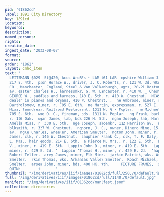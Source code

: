 ```yaml
---
pid: '01862cd'
label: 1891 City Directory
key: 1891cd
location: 
keywords: 
description: 
named_persons: 
rights: 
creation_date: 
ingest_date: '2023-08-07'
format: 
source: 
order: '1862'
layout: cmhc_item
text: '                                                                                BHARLES
  LEITZMANN $029; St@420, Accs WroREs ~ LAM 161 LAR  npshire William J., miner, r.
  217 E. 4th.  pson Horace W., driver, J. C. Roberts, r. 121 W. 3d. WCASHIRE INSURANCE
  CO., Manchester, England, Steel & Van Valkenburgh, agts, 20-21 Boston Blk, 402 Harrison
  av. easter Charles H., harnessmkr, G. W. Lancaster, r. 410 W. _ Chestnut.  MANCASTER
  GEORGE W., saddles and harness, 140 E. 5th, r. 410 W. Chestnut.  NCASTER G. W. MRS.,
  dealer in pianos and organs, 410 W. Chestnut. .  ne Ambrose, miner, r. 202 E. 8th.  ne
  Bartholomew, miner, r. 705 E. 6th.  ne Martin, expressman, r. 527 E. 8th.  ne Mary
  Miss, laundress, Railroad Restaurant, 1311 N. § - Poplar.  ne Michael, miner, r.
  705 E. 6th.  wne O. C., fireman, bds. 1311 N. Poplar.  ng Frank, barkpr, Fred. Hoebel,
  r. 126 Oak.  ugan James, lab, bds 226 H. 5th.  ngan Joseph, lab, Harrison Red. Wks.  mge
  Amelia Miss, r. 330 E. 5th.  nge Joseph, shoemkr, 112 Harrison av.  ngenbahn John,
  blksmith, r. 327 W. Chestnut.  nghorn, J. C., owner, Dinero Mine, 15-311 Harrison
  av.  ngle Charles, wheeler, American Smelter.  ngton John, miner, r. 507 EH. 5th.  jannan
  James, clk, r. 146 W. Chestnut.  sauphier Frank C., clk, T. F. Daly, r. 214 E. 6th.  Lanphier
  L. Mrs., hair goods, 214 E. 6th.  a Pierce M. Mrs., r. 122 E. 5th.  Lappin James
  V., miner, r. 419 E. 5th.  Lappin John D., miner, r. 419 E. 5th.  Lappin John J.,
  miner, r. 429 E. 2d. ‘  Lappin ‘Thomas H., miner, r. 429 E. 2d.  ‘happs Emil, teamster,
  Robert Telfer.  arey James, miner, Elk Mine.  jarkin Patrick, wks. Arkansas Valley
  Smelter.  rkin Thomas, wks. Arkansas Valley Smelter.  Roach Michael, lab, American
  Smelter.  arsen John, miner, bds. 400 HK. 9th.     PICTURE FRAMES,  stazer "J, J,
  QUINN        i       '
thumbnail: "/img/derivatives/iiif/images/01862cd/full/250,/0/default.jpg"
full: "/img/derivatives/iiif/images/01862cd/full/1140,/0/default.jpg"
manifest: "/img/derivatives/iiif/01862cd/manifest.json"
collection: directories
---
```

